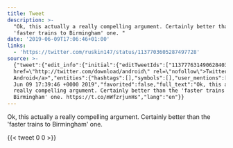 ```yaml
---
title: Tweet
description: >-
  "Ok, this actually a really compelling argument. Certainly better than the
  'faster trains to Birmingham' one. "
date: '2019-06-09T17:06:46+01:00'
links:
  - 'https://twitter.com/ruskin147/status/1137703605287497728'
source: >-
  {"tweet":{"edit_info":{"initial":{"editTweetIds":["1137776314906284032"],"editableUntil":"2019-06-09T18:39:46.992Z","editsRemaining":"5","isEditEligible":true}},"retweeted":false,"source":"<a
  href=\"http://twitter.com/download/android\" rel=\"nofollow\">Twitter for
  Android</a>","entities":{"hashtags":[],"symbols":[],"user_mentions":[],"urls":[{"url":"https://t.co/mWfzrjunHs","expanded_url":"https://twitter.com/ruskin147/status/1137703605287497728","display_url":"twitter.com/ruskin147/stat…","indices":["109","132"]}]},"display_text_range":["0","132"],"favorite_count":"0","id_str":"1137776314906284032","truncated":false,"retweet_count":"0","id":"1137776314906284032","possibly_sensitive":false,"created_at":"Sun
  Jun 09 17:39:46 +0000 2019","favorited":false,"full_text":"Ok, this actually a
  really compelling argument. Certainly better than the 'faster trains to
  Birmingham' one. https://t.co/mWfzrjunHs","lang":"en"}}
---
```

Ok, this actually a really compelling argument. Certainly better than the 'faster trains to Birmingham' one. 
    
{{< tweet 0 0 >}}
    
